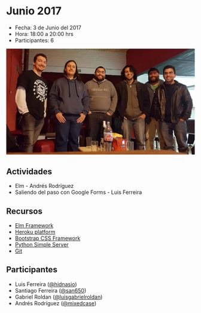 # Junio 2017

* Fecha: 3 de Junio del 2017
* Hora: 18:00 a 20:00 hrs
* Participantes: 6

![Foto Tacuarembó Desarrolla](./photo.jpg)

## Actividades

* Elm - Andrés Rodríguez
* Saliendo del paso con Google Forms - Luis Ferreira

## Recursos

* [Elm Framework](http://elm-lang.org/)
* [Heroku platform](https://www.heroku.com)
* [Bootstrap CSS Framework](https://getbootstrap.com)
* [Python Simple Server](http://www.pythonforbeginners.com/modules-in-python/how-to-use-simplehttpserver/)
* [Git](https://git-scm.com/)

## Participantes

* Luis Ferreira ([@hidnasio](https://github.com/hidnasio))
* Santiago Ferreira ([@san650](https://github.com/san650))
* Gabriel Roldan ([@luisgabrielroldan](https://github.com/luisgabrielroldan))
* Andrés Rodríguez ([@mixedcase](https://github.com/mixedcase))

